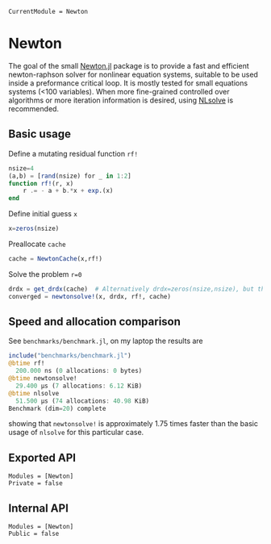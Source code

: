 ```@meta
CurrentModule = Newton
```

# Newton
The goal of the small [Newton.jl](https://github.com/KnutAM/Newton.jl) package is to provide a fast and efficient newton-raphson solver for nonlinear equation systems, suitable to be used inside a preformance critical loop. It is mostly tested for small equations systems (<100 variables). When more fine-grained controlled over algorithms or more iteration information is desired, using [NLsolve](https://github.com/JuliaNLSolvers/NLsolve.jl) is recommended.

## Basic usage
Define a mutating residual function `rf!`
```julia
nsize=4
(a,b) = [rand(nsize) for _ in 1:2]
function rf!(r, x)
    r .= - a + b.*x + exp.(x)
end
```

Define initial guess `x`
```julia
x=zeros(nsize)
```
Preallocate `cache` 
```julia
cache = NewtonCache(x,rf!)
```

Solve the problem `r=0`
```julia
drdx = get_drdx(cache)  # Alternatively drdx=zeros(nsize,nsize), but this allocates 
converged = newtonsolve!(x, drdx, rf!, cache)
```

## Speed and allocation comparison
See `benchmarks/benchmark.jl`, on my laptop the results are
```julia
include("benchmarks/benchmark.jl")
@btime rf!
  200.000 ns (0 allocations: 0 bytes)
@btime newtonsolve!
  29.400 μs (7 allocations: 6.12 KiB)
@btime nlsolve
  51.500 μs (74 allocations: 40.98 KiB)
Benchmark (dim=20) complete
```
showing that `newtonsolve!` is approximately 1.75 times faster than the basic usage of `nlsolve` for this particular case.

## Exported API
```@autodocs
Modules = [Newton]
Private = false
```

## Internal API
```@autodocs
Modules = [Newton]
Public = false
```
